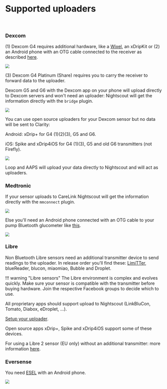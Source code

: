 # Supported uploaders

</br>

### Dexcom

(1) Dexcom G4 requires additional hardware, like a [Wixel](https://github.com/StephenBlackWasAlreadyTaken/xDrip/wiki/xDrip-Wireless-Bridge), an xDripKit or (2) an Android phone with an OTG cable connected to the receiver as described [here](http://www.nightscout.info/wiki/welcome/basic-requirements).

<img src="..\img\Upload01.png" style="zoom:80%;" />

(3) Dexcom G4 Platinum (Share) requires you to carry the receiver to forward data to the uploader.

Dexcom G5 and G6 with the Dexcom app on your phone will upload directly to Dexcom servers and won't need an uploader: Nightscout will get the information directly with the `bridge` plugin.

<img src="..\img\Upload02.png" style="zoom:80%;" />

You can use open source uploaders for your Dexcom sensor but no data will be sent to Clarity:

Android: xDrip+ for G4 (1)(2)(3), G5 and G6.

iOS: Spike and xDrip4iOS for G4 (1)(3), G5 and old G6 transmitters (not Firefly).

<img src="..\img\Upload03.png" style="zoom:80%;" />

Loop and AAPS will upload your data directly to Nightscout and will act as uploaders.

### Medtronic

If your sensor uploads to CareLink Nightscout will get the information directly with the `mmconnect` plugin.

<img src="..\img\Upload04.png" style="zoom:80%;" />

Else you'll need an Android phone connected with an OTG cable to your pump Bluetooth glucometer like [this](http://pazaan.github.io/600SeriesAndroidUploader/).

<img src="..\img\Upload05.png" style="zoom:80%;" />

### Libre

Non Bluetooth Libre sensors need an additional transmitter device to send readings to the uploader. In release order you'll find these: [LimiTTer](https://github.com/JoernL/LimiTTer), blueReader, blucon, miaomiao, Bubble and Droplet.

!!! warning "Libre sensors"
    The Libre environment is complex and evolves quickly. Make sure your sensor is compatible with the transmitter before buying hardware. Join the respective Facebook groups to decide which to use.

All proprietary apps should support upload to Nightscout (LinkBluCon, Tomato, Diabox, eDroplet, ...).

[Setup your uploader](./setup.md).

Open source apps xDrip+, Spike and xDrip4iOS support some of these devices.

For using a Libre 2 sensor (EU only) without an additional transmitter: more information [here](https://androidaps.readthedocs.io/en/latest/EN/Hardware/Libre2.html).

### Eversense

You need [ESEL](https://github.com/BernhardRo/Esel) with an Android phone.

<img src="..\img\Upload06.png" style="zoom:80%;" />